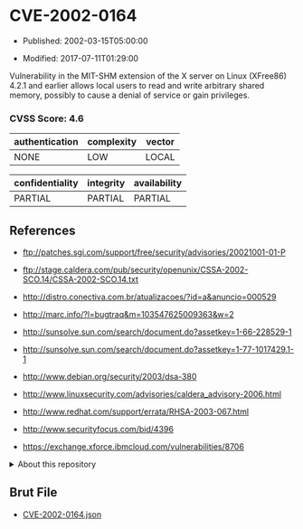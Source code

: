 # CVE-2002-0164

- Published: 2002-03-15T05:00:00

- Modified: 2017-07-11T01:29:00

Vulnerability in the MIT-SHM extension of the X server on Linux (XFree86) 4.2.1 and earlier allows local users to read and write arbitrary shared memory, possibly to cause a denial of service or gain privileges.

### CVSS Score: **4.6**

| authentication | complexity | vector |
| --- | --- | --- |
| NONE | LOW | LOCAL |

| confidentiality | integrity | availability |
| --- | --- | --- |
| PARTIAL | PARTIAL | PARTIAL |

## References

* ftp://patches.sgi.com/support/free/security/advisories/20021001-01-P

* ftp://stage.caldera.com/pub/security/openunix/CSSA-2002-SCO.14/CSSA-2002-SCO.14.txt

* http://distro.conectiva.com.br/atualizacoes/?id=a&anuncio=000529

* http://marc.info/?l=bugtraq&m=103547625009363&w=2

* http://sunsolve.sun.com/search/document.do?assetkey=1-66-228529-1

* http://sunsolve.sun.com/search/document.do?assetkey=1-77-1017429.1-1

* http://www.debian.org/security/2003/dsa-380

* http://www.linuxsecurity.com/advisories/caldera_advisory-2006.html

* http://www.redhat.com/support/errata/RHSA-2003-067.html

* http://www.securityfocus.com/bid/4396

* https://exchange.xforce.ibmcloud.com/vulnerabilities/8706

<details>
<summary>About this repository</summary> 

  This repository is part of the project [Live Hack CVE](https://github.com/Live-Hack-CVE). Main website can be found [www.live-hack.org](https://www.live-hack.org) 
  
  Made by [Sn0wAlice](https://github.com/Sn0wAlice) for the people that care about security and need to have a feed of the latest CVEs. Hope you enjoy it, don't forget to star the repo and follow me on [Twitter](https://twitter.com/Sn0wAlice) and [Github](https://github.com/Sn0wAlice). And that is my [personnal website](https://www.alice-snow.me/)

  - [Home Page](https://github.com/Live-Hack-CVE)
  - [Framework](https://github.com/Live-Hack-CVE/cve-framework)
  - [CVE database](https://github.com/Live-Hack-CVE/full_database)
  - [Changelog](https://github.com/Live-Hack-CVE/Changelog)
</details>

## Brut File

* [CVE-2002-0164.json](https://raw.githubusercontent.com/Live-Hack-CVE/full_database/main/cves/2002/CVE-2002-0164.json)

